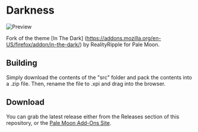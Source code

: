 # Darkness
![Preview](http://i68.tinypic.com/bg1g1.png)

Fork of the theme [In The Dark] (https://addons.mozilla.org/en-US/firefox/addon/in-the-dark/) by RealityRipple for Pale Moon.

## Building
Simply download the contents of the "src" folder  and pack the contents into a .zip file. Then, rename the file to .xpi and drag into the browser.

## Download
You can grab the latest release either from the Releases section of this repository, or the [Pale Moon Add-Ons Site](https://addons.palemoon.org/themes/complete/darkness/).
